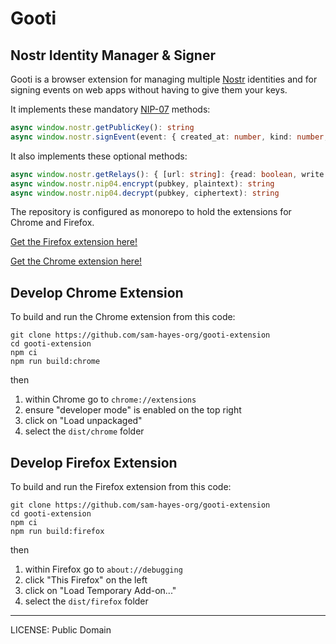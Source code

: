 # Gooti

## Nostr Identity Manager & Signer

Gooti is a browser extension for managing multiple [Nostr](https://github.com/nostr-protocol/nostr) identities and for signing events on web apps without having to give them your keys.

It implements these mandatory [NIP-07](https://github.com/nostr-protocol/nips/blob/master/07.md) methods:

```typescript
async window.nostr.getPublicKey(): string
async window.nostr.signEvent(event: { created_at: number, kind: number, tags: string[][], content: string }): Event
```

It also implements these optional methods:

```typescript
async window.nostr.getRelays(): { [url: string]: {read: boolean, write: boolean} }
async window.nostr.nip04.encrypt(pubkey, plaintext): string
async window.nostr.nip04.decrypt(pubkey, ciphertext): string
```

The repository is configured as monorepo to hold the extensions for Chrome and Firefox. 

[Get the Firefox extension here!](https://addons.mozilla.org/en-US/firefox/addon/gooti/)

[Get the Chrome extension here!](https://chromewebstore.google.com/detail/gooti/cpcnmacmpalecmijkbcajanpdlcgjpgj)

## Develop Chrome Extension

To build and run the Chrome extension from this code:

```
git clone https://github.com/sam-hayes-org/gooti-extension
cd gooti-extension
npm ci
npm run build:chrome
```

then

1. within Chrome go to `chrome://extensions`
2. ensure "developer mode" is enabled on the top right
3. click on "Load unpackaged"
4. select the `dist/chrome` folder

## Develop Firefox Extension

To build and run the Firefox extension from this code:

```
git clone https://github.com/sam-hayes-org/gooti-extension
cd gooti-extension
npm ci
npm run build:firefox
```

then

1. within Firefox go to `about://debugging`
2. click "This Firefox" on the left
3. click on "Load Temporary Add-on..."
4. select the `dist/firefox` folder

---

LICENSE: Public Domain